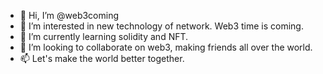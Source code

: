 - 👋 Hi, I’m @web3coming
- 👀 I’m interested in new technology of network. Web3 time is coming.
- 🌱 I’m currently learning solidity and NFT.
- 💞️ I’m looking to collaborate on web3, making friends all over the world.
- 📫 Let's make the world better together.

<!---
web3coming/web3coming is a ✨ special ✨ repository because its `README.md` (this file) appears on your GitHub profile.
You can click the Preview link to take a look at your changes.
--->
